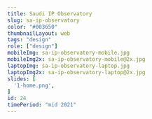 ```yaml
---
title: Saudi IP Observatory
slug: sa-ip-observatory
color: "#003650"
thumbnailLayout: web
tags: "design"
role: ["design"]
mobileImg: sa-ip-observatory-mobile.jpg
mobileImg2x: sa-ip-observatory-mobile@2x.jpg
laptopImg: sa-ip-observatory-laptop.jpg
laptopImg2x: sa-ip-observatory-laptop@2x.jpg
slides: [
  '1-home.png',
]
id: 24
timePeriod: "mid 2021"
---
```

